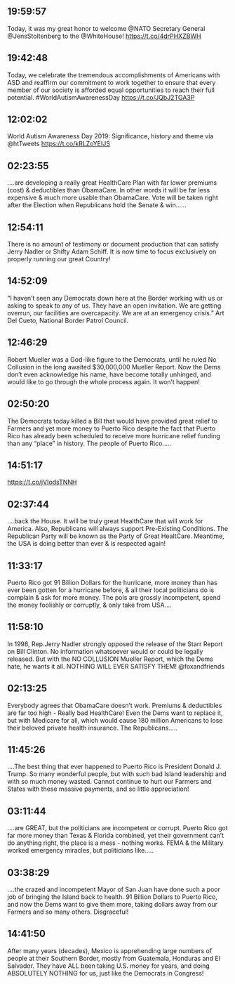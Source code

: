 ## 19:59:57
Today, it was my great honor to welcome @NATO Secretary General @JensStoltenberg to the @WhiteHouse! https://t.co/4drPHXZBWH
## 19:42:48
Today, we celebrate the tremendous accomplishments of Americans with ASD and reaffirm our commitment to work together to ensure that every member of our society is afforded equal opportunities to reach their full potential.
#WorldAutismAwarenessDay https://t.co/JQbJ2TGA3P
## 12:02:02
World Autism Awareness Day 2019: Significance, history and theme via @htTweets https://t.co/kRLZoYEIJS
## 02:23:55
....are developing a really great HealthCare Plan with far lower premiums (cost) &amp; deductibles than ObamaCare. In other words it will be far less expensive &amp; much more usable than ObamaCare. Vote will be taken right after the Election when Republicans hold the Senate &amp; win......
## 12:54:11
There is no amount of testimony or document production that can satisfy Jerry Nadler or Shifty Adam Schiff. It is now time to focus exclusively on properly running our great Country!
## 14:52:09
“I haven’t seen any Democrats down here at the Border working with us or asking to speak to any of us. They have an open invitation. We are getting overrun, our facilities are overcapacity. We are at an emergency crisis.” Art Del Cueto, National Border Patrol Council.
## 12:46:29
Robert Mueller was a God-like figure to the Democrats, until he ruled No Collusion in the long awaited $30,000,000 Mueller Report. Now the Dems don’t even acknowledge his name, have become totally unhinged, and would like to go through the whole process again. It won’t happen!
## 02:50:20
The Democrats today killed a Bill that would have provided great relief to Farmers and yet more money to Puerto Rico despite the fact that Puerto Rico has already been scheduled to receive more hurricane relief funding than any “place” in history. The people of Puerto Rico.....
## 14:51:17
https://t.co/jVIodsTNNH
## 02:37:44
....back the House. It will be truly great HealthCare that will work for America. Also, Republicans will always support Pre-Existing Conditions. The Republican Party will be known as the Party of Great HealtCare. Meantime, the USA is doing better than ever &amp; is respected again!
## 11:33:17
Puerto Rico got 91 Billion Dollars for the hurricane, more money than has ever been gotten for a hurricane before, &amp; all their local politicians do is complain &amp; ask for more money. The pols are grossly incompetent, spend the money foolishly or corruptly, &amp; only take from USA....
## 11:58:10
In 1998, Rep.Jerry Nadler strongly opposed the release of the Starr Report on Bill Clinton. No information whatsoever would or could be legally released. But with the NO COLLUSION Mueller Report, which the Dems hate, he wants it all. NOTHING WILL EVER SATISFY THEM! @foxandfriends
## 02:13:25
Everybody agrees that ObamaCare doesn’t work. Premiums &amp; deductibles are far too high - Really bad HealthCare! Even the Dems want to replace it, but with Medicare for all, which would cause 180 million Americans to lose their beloved private health insurance. The Republicans.....
## 11:45:26
....The best thing that ever happened to Puerto Rico is President Donald J. Trump. So many wonderful people, but with such bad Island leadership and with so much money wasted. Cannot continue to hurt our Farmers and States with these massive payments, and so little appreciation!
## 03:11:44
....are GREAT, but the politicians are incompetent or corrupt. Puerto Rico got far more money than Texas &amp; Florida combined, yet their government can’t do anything right, the place is a mess - nothing works. FEMA &amp; the Military worked emergency miracles, but politicians like.....
## 03:38:29
....the crazed and incompetent Mayor of San Juan have done such a poor job  of bringing the Island back to health. 91 Billion Dollars to Puerto Rico, and now the Dems want to give them more, taking dollars away from our Farmers and so many others. Disgraceful!
## 14:41:50
After many years (decades), Mexico is apprehending large numbers of people at their Southern Border, mostly from Guatemala, Honduras and El Salvador. They have ALL been taking U.S. money for years, and doing ABSOLUTELY NOTHING for us, just like the Democrats in Congress!
